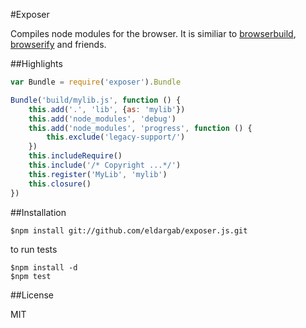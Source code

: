 #Exposer

Compiles node modules for the browser. It is similiar to
[browserbuild](https://github.com/LearnBoost/browserbuild),
[browserify](https://github.com/substack/node-browserify) and friends.

##Highlights

``` javascript
var Bundle = require('exposer').Bundle

Bundle('build/mylib.js', function () {
    this.add('.', 'lib', {as: 'mylib'})
    this.add('node_modules', 'debug')
    this.add('node_modules', 'progress', function () {
        this.exclude('legacy-support/')
    })
    this.includeRequire()
    this.include('/* Copyright ...*/')
    this.register('MyLib', 'mylib')
    this.closure()
})
```

##Installation

```
$npm install git://github.com/eldargab/exposer.js.git
```

to run tests

```
$npm install -d
$npm test
```

##License

MIT